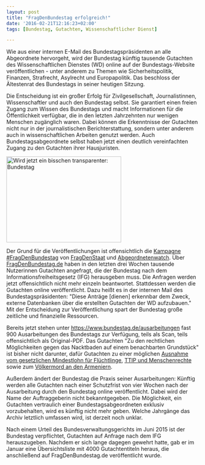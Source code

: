 ```yaml
---
layout: post
title: "FragDenBundestag erfolgreich!"
date: '2016-02-21T12:16:23+02:00'
tags: [Bundestag, Gutachten, Wissenschaftlicher Dienst]

---
```


Wie aus einer internen E-Mail des Bundestagspräsidenten an alle Abgeordnete hervorgeht, wird der Bundestag künftig tausende Gutachten des Wissenschaftlichen Dienstes (WD) online auf der Bundestags-Website veröffentlichen - unter anderem zu Themen wie Sicherheitspolitik, Finanzen, Strafrecht, Asylrecht und Europapolitik. Das beschloss der Ältestenrat des Bundestags in seiner heutigen Sitzung.

Die Entscheidung ist ein großer Erfolg für Zivilgesellschaft, Journalistinnen, Wissenschaftler und auch den Bundestag selbst. Sie garantiert einen freien Zugang zum Wissen des Bundestags und macht Informationen für die Öffentlichkeit verfügbar, die in den letzten Jahrzehnten nur wenigen Menschen zugänglich waren. Dabei können die Erkenntnisse der Gutachten nicht nur in der journalistischen Berichterstattung, sondern unter anderem auch in wissenschaftlichen Arbeiten genutzt werden. Auch Bundestagsabgeordnete selbst haben jetzt einen deutlich vereinfachten Zugang zu den Gutachten ihrer Hausjuristen. 

<a href="https://netzpolitik.org/wp-upload/2973253675_035fe1051c.jpg" rel="attachment wp-att-91773"><img src="https://netzpolitik.org/wp-upload/2973253675_035fe1051c-300x225.jpg" alt="Wird jetzt ein bisschen transparenter: Bundestag" width="300" height="225" class="size-medium wp-image-91773" /></a>

Der Grund für die Veröffentlichungen ist offensichtlich die <a href="https://netzpolitik.org/2016/frag-den-bundestag-4000-gutachten-warten-darauf-befreit-zu-werden/">Kampagne #FragDenBundestag</a> von <a href="https://fragdenstaat.de/">FragDenStaat</a> und <a href="http://www.abgeordnetenwatch.de/">Abgeordnetenwatch</a>. Über <a href="http://fragdenbundestag.de/">FragDenBundestag.de</a> haben in den letzten drei Wochen tausende Nutzerinnen Gutachten angefragt, die der Bundestag nach dem Informationsfreiheitsgesetz (IFG) herausgeben muss. Die Anfragen werden jetzt offensichtlich nicht mehr einzeln beantwortet. Stattdessen werden die Gutachten online veröffentlicht. Dazu heißt es in der internen Mail des Bundestagspräsidenten: "Diese Anträge [dienen] erkennbar dem Zweck, externe Datenbanken über die erstellten Gutachten der WD aufzubauen." Mit der Entscheidung zur Veröffentlichung spart der Bundestag große zeitliche und finanzielle Ressourcen.

Bereits jetzt stehen unter <a href="https://www.bundestag.de/ausarbeitungen">https://www.bundestag.de/ausarbeitungen</a> fast 900 Ausarbeitungen des Bundestags zur Verfügung, teils als Scan, teils offensichtlich als Original-PDF. Das Gutachten "Zu den rechtlichen Möglichkeiten gegen das Nacktbaden auf einem benachbarten Grundstück" ist bisher nicht darunter, dafür Gutachten zu einer möglichen <a href="https://www.bundestag.de/blob/407276/40875430b65b1a50379382ab6894a336/wd-6-004-16-pdf-data.pdf">Ausnahme vom gesetzlichen Mindestlohn für Flüchtlinge</a>, <a href="https://www.bundestag.de/blob/406082/eb6b7b908e6862103762e14c4266d7b2/wd-2-130-15-pdf-data.pdf">TTIP und Menschenrechte</a> sowie zum <a href="https://www.bundestag.de/blob/405160/9b99453ed1551c095c53d1bfa1eb2c6b/wd-1-003-15-pdf-data.pdf">Völkermord an den Armeniern</a>.

Außerdem ändert der Bundestag die Praxis seiner Ausarbeitungen: Künftig werden alle Gutachten nach einer Schutzfrist von vier Wochen nach der Ausarbeitung durch den Bundestag online veröffentlicht. Dabei wird der Name der Auftraggeberin nicht bekanntgegeben. Die Möglichkeit, ein Gutachten vertraulich einer Bundestagsabgeordneten exklusiv vorzubehalten, wird es künftig nicht mehr geben. 
Welche Jahrgänge das Archiv letztlich umfassen wird, ist derzeit noch unklar.

Nach einem Urteil des Bundesverwaltungsgerichts im Juni 2015 ist der Bundestag verpflichtet, Gutachten auf Anfrage nach dem IFG herauszugeben. Nachdem er sich lange dagegen gewehrt hatte, gab er im Januar eine Übersichtsliste mit 4000 Gutachtentiteln heraus, die anschließend auf FragDenBundestag.de veröffentlicht wurde.
